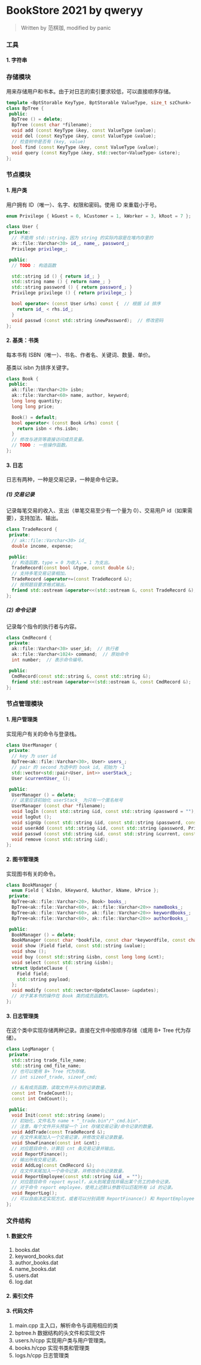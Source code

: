 # BookStore 2021 by qweryy

> Written by 范棋珈, modified by panic

### 工具

#### 1. 字符串



### 存储模块

用来存储用户和书本。由于对日志的索引要求较低，可以直接顺序存储。

```c++
template <BptStorable KeyType, BptStorable ValueType, size_t szChunk>
class BpTree {
 public:
  BpTree () = delete;
  BpTree (const char *filename);
  void add (const KeyType &key, const ValueType &value);
  void del (const KeyType &key, const ValueType &value);
  // 检查树中是否有 (key, value)
  bool find (const KeyType &key, const ValueType &value);
  void query (const KeyType &key, std::vector<ValueType> &store);
};
```

### 节点模块

#### 1. 用户类

用户拥有 ID（唯一）、名字、权限和密码。使用 ID 来重载小于号。

```c++
enum Privilege { kGuest = 0, kCustomer = 1, kWorker = 3, kRoot = 7 };

class User {
 private:
  // 不能用 std::string，因为 string 的实际内容是在堆内存里的
  ak::file::Varchar<30> id_, name_, password_;
  Privilege privilege_;

 public:
  // TODO : 构造函数

  std::string id () { return id_; }
  std::string name () { return name_; }
  std::string password () { return password_; }
  Privilege privilege () { return privilege_; }

  bool operator< (const User &rhs) const {  // 根据 id 排序
    return id_ < rhs.id_;
  }
  void passwd (const std::string &newPassword);  // 修改密码
};
```

#### 2. 基类：书类

每本书有 ISBN（唯一）、书名、作者名、关键词、数量、单价。

基类以 isbn 为排序关键字。

```c++
class Book {
 public:
  ak::file::Varchar<20> isbn;
  ak::file::Varchar<60> name, author, keyword;
  long long quantity;
  long long price;

  Book() = default;
  bool operator< (const Book &rhs) const {
    return isbn < rhs.isbn;
  }
  // 修改与进货等直接访问成员变量。
  // TODO : 一些操作函数。
};
```

#### 3. 日志

日志有两种，一种是交易记录，一种是命令记录。

##### (1) 交易记录

记录每笔交易的收入、支出（单笔交易至少有一个量为 0）、交易用户 id（如果需要），支持加法、输出。

```c++
class TradeRecord {
 private:
  // ak::file::Varchar<30> id_
  double income, expense;

 public:
  // 构造函数，type = 0 为收入，= 1 为支出。
  TradeRecord(const bool &type, const double &);
  // 支持多笔交易记录相加。
  TradeRecord &operator+=(const TradeRecord &);
  // 按照题目要求格式输出。
  friend std::ostream &operator<<(std::ostream &, const TradeRecord &);
};
```

##### (2) 命令记录

记录每个指令的执行者与内容。

```c++
class CmdRecord {
 private:
  ak::file::Varchar<30> user_id;  // 执行者
  ak::file::Varchar<1024> command;  // 原始命令
  int number;  // 表示命令编号。

 public:
  CmdRecord(const std::string &, const std::string &);
  friend std::ostream &operator<<(std::ostream &, const CmdRecord &);  // 输出重载。
};
```



### 节点管理模块

#### 1. 用户管理类

实现用户有关的命令与登录栈。

```c++
class UserManager {
 private:
  // key 为 user id
  BpTree<ak::file::Varchar<30>, User> users_;
  // pair 的 second 为选中的 book id, 初始为 -1
  std::vector<std::pair<User, int>> userStack_;
  User &currentUser_ ();

 public:
  UserManager () = delete;
  // 这里应该初始化 userStack_ 为只有一个匿名帐号
  UserManager (const char *filename);
  void logIn (const std::string &id, const std::string &password = "");
  void logOut ();
  void signUp (const std::string &id, const std::string &password, const std::string &name);
  void userAdd (const std::string &id, const std::string &password, Privilege p, const std::string &name);
  void passwd (const std::string &id, const std::string &current, const std::string &newPassword);
  void remove (const std::string &id);
};
```

#### 2. 图书管理类

实现图书有关的命令。

```c++
class BookManager {
  enum Field { kIsbn, kKeyword, kAuthor, kName, kPrice };
 private:
  BpTree<ak::file::Varchar<20>, Book> books_;
  BpTree<ak::file::Varchar<60>, ak::file::Varchar<20>> nameBooks_;
  BpTree<ak::file::Varchar<60>, ak::file::Varchar<20>> keywordBooks_;
  BpTree<ak::file::Varchar<60>, ak::file::Varchar<20>> authorBooks_;

 public:
  BookManager () = delete;
  BookManager (const char *bookfile, const char *keywordfile, const char *authorfile, const char *namefile);
  void show (Field field, const std::string &value);
  void show ();
  void buy (const std::string &isbn, const long long &cnt);
  void select (const std::string &isbn);
  struct UpdateClause {
    Field field;
    std::string payload;
  };
  void modify (const std::vector<UpdateClause> &updates);
  // 对于某本书的操作在 Book 类的成员函数内。
};
```

#### 3. 日志管理类

在这个类中实现存储两种记录。直接在文件中按顺序存储（或用 B+ Tree 代为存储）。

```c++
class LogManager {
 private:
  std::string trade_file_name;
  std::string cmd_file_name;
  // 也可以使用 B+ Tree 代为存储。
  // int sizeof_trade, sizeof_cmd;

  // 私有成员函数，读取文件开头存的记录数量。
  const int TradeCount();
  const int CmdCount();

 public:
  void Init(const std::string &name);
  // 初始化，文件名为 name + "_trade.bin"/"_cmd.bin".
  // 注意，每个文件开头预留一个 int 存储交易记录/命令记录的数量。
  void AddTrade(const TradeRecord &);
  // 在文件末尾加入一个交易记录，并修改交易记录数量。
  void ShowFinance(const int &cnt);
  // 对应题目命令，计算后 cnt 条交易记录并输出。
  void ReportFinance();
  // 输出所有交易记录。
  void AddLog(const CmdRecord &);
  // 在文件末尾加入一个命令记录，并修改命令记录数量。
  void ReportEmployee(const std::string &id_ = "");
  // 对应题目命令 report myself，从头到尾查找并输出某个员工的命令记录。
  // 对于命令 report employee，使用上述默认参数可以匹配所有 id 的记录。
  void ReportLog();
  // 可以自由决定实现方式，或者可以分别调用 ReportFinance() 和 ReportEmployee().
};
```



### 文件结构

#### 1. 数据文件

1. books.dat
1. keyword_books.dat
1. author_books.dat
1. name_books.dat
1. users.dat
1. log.dat

#### 2. 索引文件

#### 3. 代码文件

1. main.cpp 主入口，解析命令与调用相应的类
2. bptree.h 数据结构的头文件和实现文件
3. users.h/cpp 实现用户类与用户管理类。
4. books.h/cpp 实现书类和管理类
5. logs.h/cpp 日志管理类
